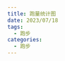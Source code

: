 ```yaml
---
title: 跑量统计图
date: 2023/07/18
tags:
  - 跑步
categories:
  - 跑步
---
```


<run-record-chart></run-record-chart>
